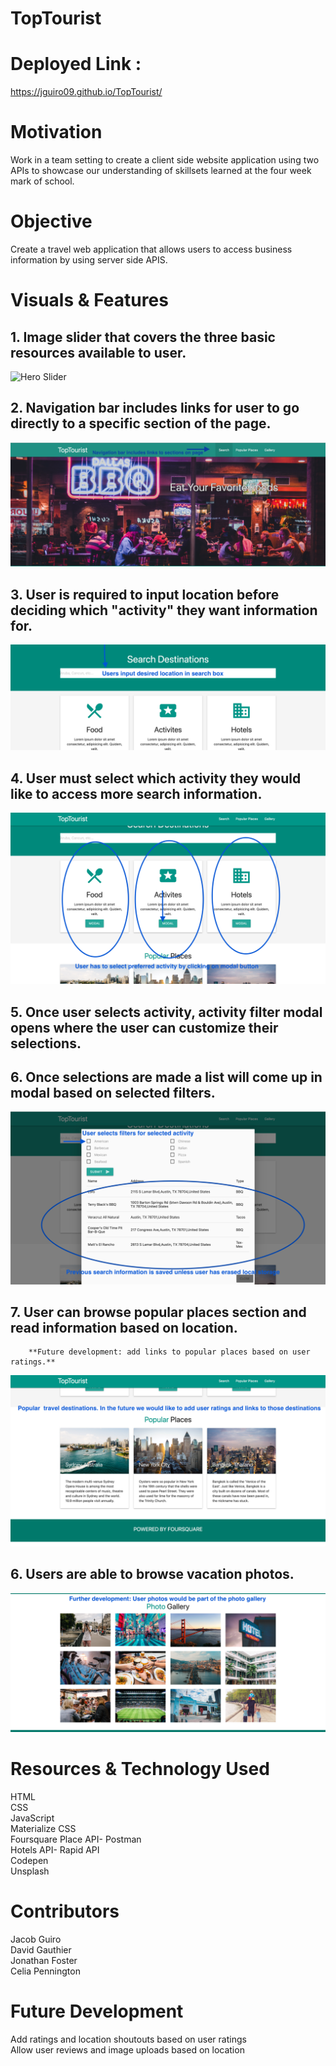 # TopTourist

# Deployed Link :

https://jguiro09.github.io/TopTourist/

# Motivation
Work in a team setting to create a client side website application using two APIs to showcase our understanding of skillsets learned at the four week mark of school.

# Objective
Create a travel web application that allows users to access business information by using server side APIS.

# Visuals & Features

## **1. Image slider that covers the three basic resources available to user.**
![Hero Slider](./assets/README/HeroGif.gif)
## **2. Navigation bar includes links for user to go directly to a specific section of the page.**
![Navbar Showcase](./assets/README/TopTourist-Nav-bar2.png)
## **3. User is required to input location before deciding which "activity" they want information for.**
![Search Bar](./assets/README/Search-bar3.png)
## **4. User must select which activity they would like to access more search information.**
![Choices Image](./assets/README/Activity-selections4.png)
## **5. Once user selects activity, activity filter modal opens where the user can customize their selections.**
## **6. Once selections are made a list will come up in modal based on selected filters.**
![Filters Image](./assets/README/Filters-info-list5.png)
## **7. User can browse popular places section and read information based on location.**  
        **Future development: add links to popular places based on user ratings.**
![Popular Places](./assets/README/Popular-Places6.png)
## **6. Users are able to browse vacation photos.**
![Photo Gallery Images](./assets/README/PhotoGallery7.png)

# Resources & Technology Used

HTML  
CSS  
JavaScript  
Materialize CSS  
Foursquare Place API- Postman  
Hotels API- Rapid API  
Codepen  
Unsplash  

# Contributors
Jacob Guiro  
David Gauthier  
Jonathan Foster  
Celia Pennington  

# Future Development
Add ratings and location shoutouts based on user ratings  
Allow user reviews and image uploads based on location  
